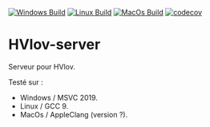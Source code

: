[![Windows Build](https://github.com/FranckRJ/HVlov-server/workflows/Windows%20Build/badge.svg)](https://github.com/FranckRJ/HVlov-server/actions?query=workflow%3A%22Windows+Build%22)
[![Linux Build](https://github.com/FranckRJ/HVlov-server/workflows/Linux%20Build/badge.svg)](https://github.com/FranckRJ/HVlov-server/actions?query=workflow%3A%22Linux+Build%22)
[![MacOs Build](https://github.com/FranckRJ/HVlov-server/workflows/MacOs%20Build/badge.svg)](https://github.com/FranckRJ/HVlov-server/actions?query=workflow%3A%22MacOs+Build%22)
[![codecov](https://codecov.io/gh/FranckRJ/HVlov-server/branch/master/graph/badge.svg)](https://codecov.io/gh/FranckRJ/HVlov-server)

# HVlov-server  

Serveur pour HVlov.  

Testé sur :
- Windows / MSVC 2019.  
- Linux / GCC 9.  
- MacOs / AppleClang (version ?).  
